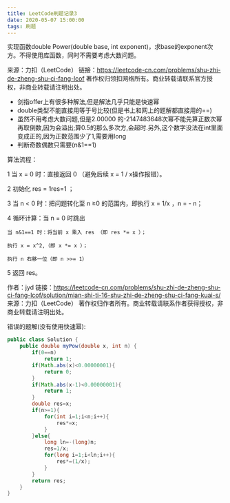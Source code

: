 ```yaml
---
title: LeetCode刷题记录3
date: 2020-05-07 15:00:00
tags: 刷题
---
```


实现函数double Power(double base, int exponent)，求base的exponent次方。不得使用库函数，同时不需要考虑大数问题。

来源：力扣（LeetCode）
链接：https://leetcode-cn.com/problems/shu-zhi-de-zheng-shu-ci-fang-lcof
著作权归领扣网络所有。商业转载请联系官方授权，非商业转载请注明出处。  

* 剑指offer上有很多种解法,但是解法几乎只能是快速幂
* double类型不能直接用等于号比较(但是书上和网上的题解都直接用的==)
* 虽然不用考虑大数问题,但是2.00000
 的-2147483648次幂不能先算正数次幂再取倒数,因为会溢出;算0.5的那么多次方,会超时.另外,这个数字没法在int里面变成正的,因为正数范围少了1,需要用long
 * 判断奇数偶数只需要(n&1==1)

算法流程：

1 当 x = 0 时：直接返回 0 （避免后续 x = 1 / x操作报错）。

2 初始化 res = 1res=1 ；

3 当 n < 0 时：把问题转化至 n ≥0 的范围内，即执行 x = 1/x ，n = - n；

4 循环计算：当 n = 0 时跳出

    当 n&1==1 时：将当前 x 乘入 res （即 res *= x ）；

    执行 x = x^2,（即 x *= x ）；

    执行 n 右移一位（即 n >>= 1）

5 返回 res。

作者：jyd
链接：https://leetcode-cn.com/problems/shu-zhi-de-zheng-shu-ci-fang-lcof/solution/mian-shi-ti-16-shu-zhi-de-zheng-shu-ci-fang-kuai-s/
来源：力扣（LeetCode）
著作权归作者所有。商业转载请联系作者获得授权，非商业转载请注明出处。

错误的题解(没有使用快速幂):

```java
public class Solution {
    public double myPow(double x, int n) {
        if(0==n)
            return 1;
        if(Math.abs(x)<0.00000001){
            return 0;
        }
        if(Math.abs(x-1)<0.00000001){
            return 1;
        }
        double res=x;
        if(n>=1){
            for(int i=1;i<n;i++){
                res*=x;
            }
        }else{
            long ln=-(long)n;
            res=1/x;
            for(long i=1;i<ln;i++){
                res*=(1/x);
            }
        }
        return res;
    }
}
```


